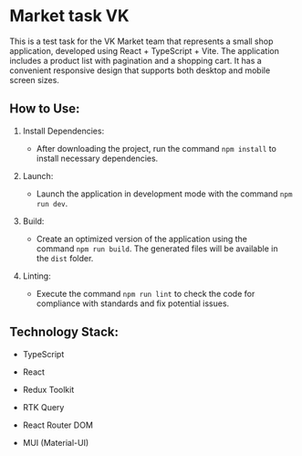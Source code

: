 # Market task VK

This is a test task for the VK Market team that represents a small shop application, developed using React + TypeScript + Vite. The application includes a product list with pagination and a shopping cart. It has a convenient responsive design that supports both desktop and mobile screen sizes.

## How to Use:

1.  Install Dependencies:

    - After downloading the project, run the command `npm install` to install necessary dependencies.

2.  Launch:

    - Launch the application in development mode with the command `npm run dev`.

3.  Build:

    - Create an optimized version of the application using the command `npm run build`. The generated files will be available in the `dist` folder.

4.  Linting:

    - Execute the command `npm run lint` to check the code for compliance with standards and fix potential issues.

## Technology Stack:

- TypeScript

- React

- Redux Toolkit

- RTK Query

- React Router DOM

- MUI (Material-UI)
